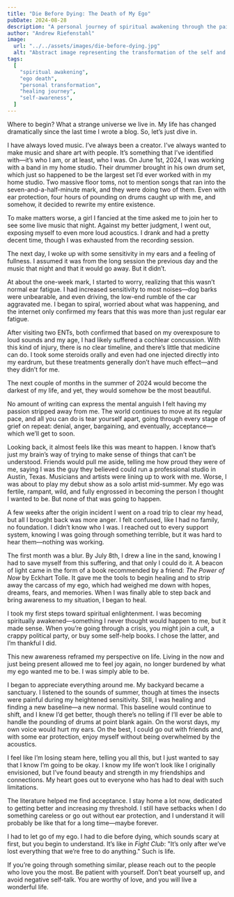 ```yaml
---
title: "Die Before Dying: The Death of My Ego"
pubDate: 2024-08-28
description: "A personal journey of spiritual awakening through the painful loss of identity, reshaping the self, and embracing a new perspective on life after a cochlear concussion."
author: "Andrew Riefenstahl"
image:
  url: "../../assets/images/die-before-dying.jpg"
  alt: "Abstract image representing the transformation of the self and the death of the ego."
tags:
  [
    "spiritual awakening",
    "ego death",
    "personal transformation",
    "healing journey",
    "self-awareness",
  ]
---
```


Where to begin? What a strange universe we live in. My life has changed dramatically since the last time I wrote a blog. So, let’s just dive in.

I have always loved music. I’ve always been a creator. I’ve always wanted to make music and share art with people. It’s something that I’ve identified with—it’s who I am, or at least, who I was. On June 1st, 2024, I was working with a band in my home studio. Their drummer brought in his own drum set, which just so happened to be the largest set I’d ever worked with in my home studio. Two massive floor toms, not to mention songs that ran into the seven-and-a-half-minute mark, and they were doing two of them. Even with ear protection, four hours of pounding on drums caught up with me, and somehow, it decided to rewrite my entire existence.

To make matters worse, a girl I fancied at the time asked me to join her to see some live music that night. Against my better judgment, I went out, exposing myself to even more loud acoustics. I drank and had a pretty decent time, though I was exhausted from the recording session.

The next day, I woke up with some sensitivity in my ears and a feeling of fullness. I assumed it was from the long session the previous day and the music that night and that it would go away. But it didn’t.

At about the one-week mark, I started to worry, realizing that this wasn’t normal ear fatigue. I had increased sensitivity to most noises—dog barks were unbearable, and even driving, the low-end rumble of the car aggravated me. I began to spiral, worried about what was happening, and the internet only confirmed my fears that this was more than just regular ear fatigue.

After visiting two ENTs, both confirmed that based on my overexposure to loud sounds and my age, I had likely suffered a cochlear concussion. With this kind of injury, there is no clear timeline, and there’s little that medicine can do. I took some steroids orally and even had one injected directly into my eardrum, but these treatments generally don’t have much effect—and they didn’t for me.

The next couple of months in the summer of 2024 would become the darkest of my life, and yet, they would somehow be the most beautiful.

No amount of writing can express the mental anguish I felt having my passion stripped away from me. The world continues to move at its regular pace, and all you can do is tear yourself apart, going through every stage of grief on repeat: denial, anger, bargaining, and eventually, acceptance—which we’ll get to soon.

Looking back, it almost feels like this was meant to happen. I know that’s just my brain’s way of trying to make sense of things that can’t be understood. Friends would pull me aside, telling me how proud they were of me, saying I was the guy they believed could run a professional studio in Austin, Texas. Musicians and artists were lining up to work with me. Worse, I was about to play my debut show as a solo artist mid-summer. My ego was fertile, rampant, wild, and fully engrossed in becoming the person I thought I wanted to be. But none of that was going to happen.

A few weeks after the origin incident I went on a road trip to clear my head, but all I brought back was more anger. I felt confused, like I had no family, no foundation. I didn’t know who I was. I reached out to every support system, knowing I was going through something terrible, but it was hard to hear them—nothing was working.

The first month was a blur. By July 8th, I drew a line in the sand, knowing I had to save myself from this suffering, and that only I could do it. A beacon of light came in the form of a book recommended by a friend: *The Power of Now* by Eckhart Tolle. It gave me the tools to begin healing and to strip away the carcass of my ego, which had weighed me down with hopes, dreams, fears, and memories. When I was finally able to step back and bring awareness to my situation, I began to heal.

I took my first steps toward spiritual enlightenment. I was becoming spiritually awakened—something I never thought would happen to me, but it made sense. When you’re going through a crisis, you might join a cult, a crappy political party, or buy some self-help books. I chose the latter, and I’m thankful I did.

This new awareness reframed my perspective on life. Living in the now and just being present allowed me to feel joy again, no longer burdened by what my ego wanted me to be. I was simply able to be.

I began to appreciate everything around me. My backyard became a sanctuary. I listened to the sounds of summer, though at times the insects were painful during my heightened sensitivity. Still, I was healing and finding a new baseline—a new normal. This baseline would continue to shift, and I knew I’d get better, though there’s no telling if I’ll ever be able to handle the pounding of drums at point blank again. On the worst days, my own voice would hurt my ears. On the best, I could go out with friends and, with some ear protection, enjoy myself without being overwhelmed by the acoustics.

I feel like I’m losing steam here, telling you all this, but I just wanted to say that I know I’m going to be okay. I know my life won’t look like I originally envisioned, but I’ve found beauty and strength in my friendships and connections. My heart goes out to everyone who has had to deal with such limitations. 

The literature helped me find acceptance. I stay home a lot now, dedicated to getting better and increasing my threshold. I still have setbacks when I do something careless or go out without ear protection, and I understand it will probably be like that for a long time—maybe forever.

I had to let go of my ego. I had to die before dying, which sounds scary at first, but you begin to understand. It’s like in *Fight Club*: "It’s only after we’ve lost everything that we’re free to do anything." Such is life. 

If you’re going through something similar, please reach out to the people who love you the most. Be patient with yourself. Don’t beat yourself up, and avoid negative self-talk. You are worthy of love, and you will live a wonderful life.
